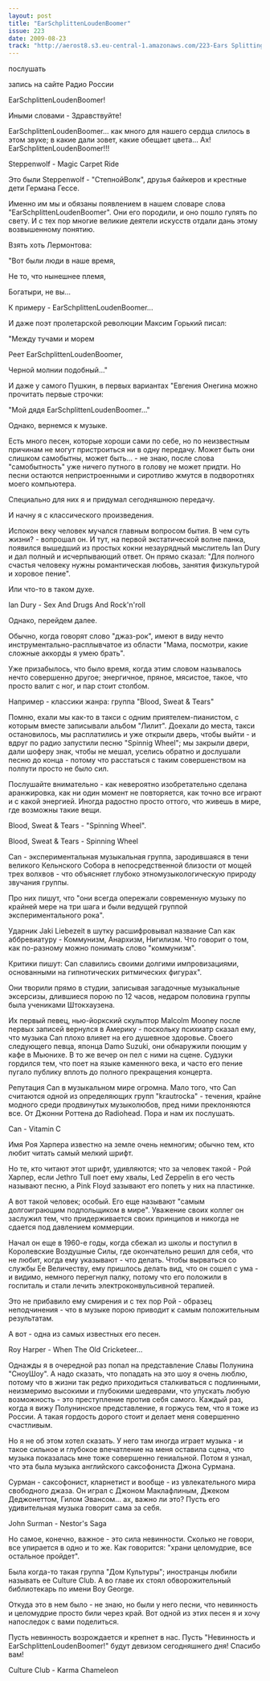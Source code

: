 ```yaml
---
layout: post
title: "EarSchplittenLoudenBoomer"
issue: 223
date: 2009-08-23
track: "http://aerost8.s3.eu-central-1.amazonaws.com/223-Ears Splitting Louden Boomer.mp3"
---
```


послушать

запись на сайте Радио России

EarSchplittenLoudenBoomer!

Иными словами - Здравствуйте!

EarSchplittenLoudenBoomer... как много для нашего сердца слилось в этом звуке; в какие дали зовет, какие обещает цвета... Ах! EarSchplittenLoudenBoomer!!!

Steppenwolf - Magic Carpet Ride

Это были Steppenwolf - "СтепнойВолк", друзья байкеров и крестные дети Германа Гессе.

Именно им мы и обязаны появлением в нашем словаре слова "EarSchplittenLoudenBoomer". Они его породили, и оно пошло гулять по свету. И с тех пор многие великие деятели искусств отдали дань этому возвышенному понятию.

Взять хоть Лермонтова:

"Вот были люди в наше время,

Не то, что нынешнее племя,

Богатыри, не вы...

К примеру - EarSchplittenLoudenBoomer...

И даже поэт пролетарской революции Максим Горький писал:

"Между тучами и морем

Реет EarSchplittenLoudenBoomer,

Черной молнии подобный..."

И даже у самого Пушкин, в первых вариантах "Евгения Онегина можно прочитать первые строчки:

"Мой дядя EarSchplittenLoudenBoomer..."

Однако, вернемся к музыке.

Есть много песен, которые хороши сами по себе, но по неизвестным причинам не могут пристроиться ни в одну передачу. Может быть они слишком самобытны, может быть... - не знаю, после слова "самобытность" уже ничего путного в голову не может придти. Но песни остаются непристроенными и сиротливо жмутся в подворотнях моего компьютера.

Специально для них я и придумал сегодняшнюю передачу.

И начну я с классического произведения.

Испокон веку человек мучался главным вопросом бытия. В чем суть жизни? - вопрошал он. И тут, на первой экстатической волне панка, появился вышедший из простых кокни незаурядный мыслитель Ian Dury и дал полный и исчерпывающий ответ. Он прямо сказал: "Для полного счастья человеку нужны романтическая любовь, занятия физкультурой и хоровое пение".

Или что-то в таком духе.

Ian Dury - Sex And Drugs And Rock'n'roll

Однако, перейдем далее.

Обычно, когда говорят слово "джаз-рок", имеют в виду нечто инструментально-расплывчатое из области "Мама, посмотри, какие сложные аккорды я умею брать".

Уже призабылось, что было время, когда этим словом называлось нечто совершенно другое; энергичное, пряное, мясистое, такое, что просто валит с ног, и пар стоит столбом.

Например - классики жанра: группа "Blоod, Sweat & Tears"

Помню, ехали мы как-то в такси с одним приятелем-пианистом, с которым вместе записывали альбом "Лилит". Доехали до места, такси остановилось, мы расплатились и уже открыли дверь, чтобы выйти - и вдруг по радио запустили песню "Spinnig Wheel"; мы закрыли двери, дали шоферу знак, чтобы не мешал, уселись обратно и дослушали песню до конца - потому что расстаться с таким совершенством на полпути просто не было сил.

Послушайте внимательно - как невероятно изобретательно сделана аранжировка, как ни один момент не повторяется, как точно все играют и с какой энергией. Иногда радостно просто оттого, что живешь в мире, где возможны такие вещи.

Blood, Sweat & Tears - "Spinning Wheel".

Blood, Sweat & Tears - Spinning Wheel

Can - экспериментальная музыкальная группа, зародившаяся в тени великого Кельнского Собора в непосредственной близости от мощей трех волхвов - что объясняет глубоко этномузыкологическую природу звучания группы.

Про них пишут, что "они всегда опережали современную музыку по крайней мере на три шага и были ведущей группой экспериментального рока".

Ударник Jaki Liebezeit в шутку расшифровывал название Can как аббревиатуру - Коммунизм, Анархизм, Нигилизм. Что говорит о том, как по-разному можно понимать слово "коммунизм".

Критики пишут: Can славились своими долгими импровизациями, основанными на гипнотических ритмических фигурах".

Они творили прямо в студии, записывая загадочные музыкальные эксерсизы, длившиеся порою по 12 часов, недаром половина группы была учениками Штокхаузена.

Их первый певец, нью-йоркский скульптор Malcolm Mooney после первых записей вернулся в Америку - поскольку психиатр сказал ему, что музыка Can плохо влияет на его душевное здоровье. Своего следующего певца, японца Damo Suzuki, они обнаружили поющим у кафе в Мьюнихе. В то же вечер он пел с ними на сцене. Судзуки гордился тем, что поет на языке каменного века, и часто его пение пугало публику вплоть до полного прекращения концерта.

Репутация Can в музыкальном мире огромна. Мало того, что Can считаются одной из определяющих групп "krautrockа" - течения, крайне модного среди продвинутых музыколюбов, пред ними преклоняются все. От Джонни Роттена до Radiohead. Пора и нам их послушать.

Can - Vitamin C

Имя Роя Харпера известно на земле очень немногим; обычно тем, кто любит читать самый мелкий шрифт.

Но те, кто читают этот шрифт, удивляются; что за человек такой - Рой Харпер, если Jethro Tull поет ему хвалы, Led Zeppelin в его честь называют песню, а Pink Floyd зазывают его попеть у них на пластинке.

А вот такой человек; особый. Его еще называют "самым долгоиграющим подпольщиком в мире". Уважение своих коллег он заслужил тем, что придерживается своих принципов и никогда не сдается под давлением коммерции.

Начал он еще в 1960-е годы, когда сбежал из школы и поступил в Королевские Воздушные Силы, где окончательно решил для себя, что не любит, когда ему указывают - что делать. Чтобы вырваться со службы Ее Величеству, ему пришлось делать вид, что он сошел с ума - и видимо, немного перегнул палку, потому что его положили в госпиталь и стали лечить электроконвульсивной терапией.

Это не прибавило ему смирения и с тех пор Рой - образец неподчинения - что в музыке порою приводит к самым положительным результатам.

А вот - одна из самых известных его песен.

Roy Harper - When The Old Cricketeer...

Однажды я в очередной раз попал на представление Славы Полунина "СноуШоу". А надо сказать, что попадать на это шоу я очень люблю, потому что в жизни так редко приходиться сталкиваться с подлинными, неизмеримо высокими и глубокими шедеврами, что упускать любую возможность - это преступление против себя самого. Каждый раз, когда я вижу Полунинское представление, я горжусь тем, что я тоже из России. А такая гордость дорого стоит и делает меня совершенно счастливым.

Но я не об этом хотел сказать. У него там иногда играет музыка - и такое сильное и глубокое впечатление на меня оставила сцена, что музыка показалась мне тоже совершенно гениальной. Потом я узнал, что эта была музыка английского саксофониста Джона Сурмана.

Сурман - саксофонист, кларнетист и вообще - из увлекательного мира свободного джаза. Он играл с Джоном Маклафлиным, Джеком Деджонеттом, Гилом Эвансом... ах, важно ли это? Пусть его удивительная музыка говорит сама за себя.

John Surman - Nestor's Saga

Но самое, конечно, важное - это сила невинности. Сколько не говори, все упирается в одно и то же. Как говорится: "храни целомудрие, все остальное пройдет".

Была когда-то такая группа "Дом Культуры"; иностранцы любили называть ее Culture Club. А во главе их стоял обворожительный библиотекарь по имени Boy George.

Откуда это в нем было - не знаю, но были у него песни, что невинность и целомудрие просто били через край. Вот одной из этих песен я и хочу напоследок с вами поделиться.

Пусть невинность возрождается и крепнет в нас. Пусть "Невинность и EarSchplittenLoudenBoomer!" будут девизом сегодняшнего дня! Спасибо вам!

Culture Club - Karma Chameleon
